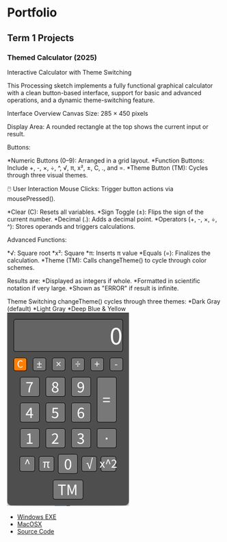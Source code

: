 # Portfolio

## Term 1 Projects

### Themed Calculator (2025)
Interactive Calculator with Theme Switching

This Processing sketch implements a fully functional graphical calculator with a clean button-based interface, support for basic and advanced operations, and a dynamic theme-switching feature.

Interface Overview
Canvas Size: 285 × 450 pixels

Display Area: A rounded rectangle at the top shows the current input or result.

Buttons:

*Numeric Buttons (0–9): Arranged in a grid layout.
*Function Buttons: Include +, -, ×, ÷, ^, √, π, x², ±, C, ., and =.
*Theme Button (TM): Cycles through three visual themes.

🖱️ User Interaction
Mouse Clicks: Trigger button actions via mousePressed().

*Clear (C): Resets all variables.
*Sign Toggle (±): Flips the sign of the current number.
*Decimal (.): Adds a decimal point.
*Operators (+, -, ×, ÷, ^): Stores operands and triggers calculations.

Advanced Functions:

*√: Square root
*x²: Square
*π: Inserts π value
*Equals (=): Finalizes the calculation.
*Theme (TM): Calls changeTheme() to cycle through color schemes.

Results are:
*Displayed as integers if whole.
*Formatted in scientific notation if very large.
*Shown as "ERROR" if result is infinite.

Theme Switching
changeTheme() cycles through three themes:
*Dark Gray (default)
*Light Gray
*Deep Blue & Yellow
![RunningCalculator](https://github.com/BIKER-LIFE/Portfolio/blob/main/images/Calc.png?raw=true)

* [Windows EXE]()
* [MacOSX]()
* [Source Code]()
